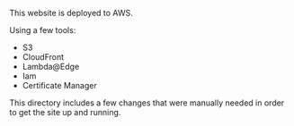 This website is deployed to AWS.

Using a few tools:
- S3
- CloudFront
- Lambda@Edge
- Iam
- Certificate Manager

This directory includes a few changes that were manually needed in order to get the site up and running.
